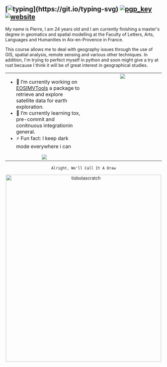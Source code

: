 ## [![typing](https://readme-typing-svg.herokuapp.com?color=FFFFFF&vCenter=true&width=500&height=20&lines=Hey+%F0%9F%91%8B%2C+I'm+Pierre+Manchon!;I+work+on+GIS+and+spatial+analysis...;I+use+python+and+want+to+try+Rust...)](https://git.io/typing-svg) [![pgp_key](https://img.shields.io/badge/pgp-2074BD8854F1F7E9D1F04DF2F24A34529DB0FD3B-blue])](https://pierre-manchon.pm/~/pierre-manchon.asc) [![website](https://img.shields.io/website?url=https%3A%2F%2Fpierre-manchon.pm%2F)](https://pierre-manchon.pm)

My name is Pierre, I am 24 years old and I am currently finishing a master's degree in geomatics and spatial modelling at the Faculty of Letters, Arts, Languages and Humanities in Aix-en-Provence in France.

This course allows me to deal with geography issues through the use of GIS, spatial analysis, remote sensing and various other techniques.
In addition, I'm trying to perfect myself in python and soon might give a try at rust because I think it will be of great interest in geographical studies. 
[](https://spotify-github-profile.vercel.app/api/view?uid=6djss3gorx99b407cn13w37v5&cover_image=true&theme=compact)
<table>
    <tr>
        <td valign="top" width="50%">

- 🔭 I’m currently working on [EOSIMVTools](https://github.com/pierre-manchon/EOSIMVTools) a package to retrieve and explore satellite data for earth exploration.
- 🌱 I’m currently learning tox, pre-commit and conitnuous integrationin general.
- ⚡ Fun fact: I keep dark mode everywhere i can

<div align="center">
    <img src="https://github-readme-stats.vercel.app/api/top-langs/?username=pierre-manchon&hide_border=true&layout=compact&theme=github_dark&langs_count=10" align="center"/>
</div>
        </td>
        <td valign="top" width="50%">
        <div align="center">
            <img src="https://metrics.lecoq.io/pierre-manchon"/>
        </div>
        </td>
    </tr>
</table>
<div align="center">

    Alright, We'll Call It A Draw
</div>
<div align="center">
    <img src="https://media.giphy.com/media/CUTWsZ8UOlKuc/giphy.gif" alt="tisbutascratch" width="500" height="600">
</div>
